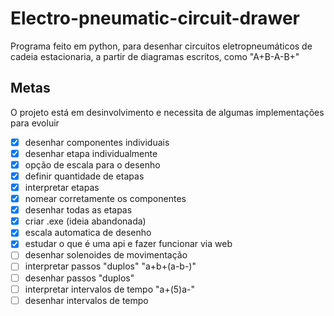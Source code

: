 # Electro-pneumatic-circuit-drawer
Programa feito em python, para desenhar circuitos eletropneumáticos de cadeia estacionaria, a partir de diagramas escritos, como "A+B-A-B+" 

## Metas
O projeto está em desinvolvimento e necessita de algumas implementações para evoluir

- [X] desenhar componentes individuais  
- [X] desenhar etapa individualmente
- [X] opção de escala para o desenho  
- [X] definir quantidade de etapas  
- [X] interpretar etapas 
- [X] nomear corretamente os componentes
- [X] desenhar todas as etapas
- [X] criar .exe (ideia abandonada)
- [X] escala automatica de desenho
- [X] estudar o que é uma api e fazer funcionar via web
- [ ] desenhar solenoides de movimentação 
- [ ] interpretar passos "duplos" "a+b+(a-b-)"
- [ ] desenhar passos "duplos"
- [ ] interpretar intervalos de tempo "a+(5)a-"
- [ ] desenhar intervalos de tempo 
